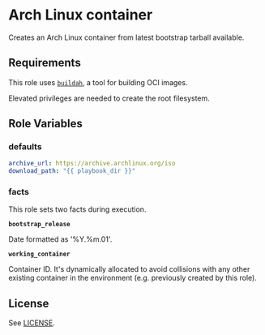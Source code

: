 Arch Linux container
====================

Creates an Arch Linux container from latest bootstrap tarball available.

Requirements
------------

This role uses [`buildah`](https://github.com/containers/buildah/blob/master/install.md), a tool for building OCI images.

Elevated privileges are needed to create the root filesystem.

Role Variables
--------------

### defaults

```yaml
archive_url: https://archive.archlinux.org/iso
download_path: "{{ playbook_dir }}"
```

### facts
This role sets two facts during execution.

**`bootstrap_release`**

Date formatted as '%Y.%m.01'.

**`working_container`**

Container ID. It's dynamically allocated to avoid collisions with any other existing container in the environment (e.g. previously created by this role).

License
-------

See [LICENSE](https://github.com/miquecg/elixir-ide/blob/master/LICENSE).
